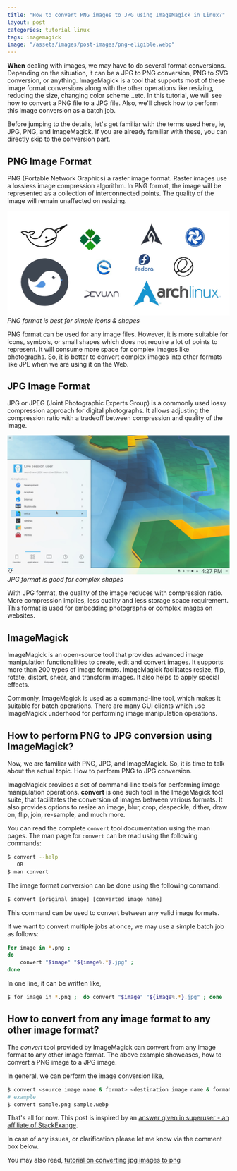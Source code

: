 ```yaml
---
title: "How to convert PNG images to JPG using ImageMagick in Linux?"
layout: post
categories: tutorial linux
tags: imagemagick
image: "/assets/images/post-images/png-eligible.webp"
---
```


**When** dealing with images, we may have to do several format conversions. Depending on the situation, it can be a JPG to PNG conversion, PNG to SVG conversion, or anything. ImageMagick is a tool that supports most of these image format conversions along with the other operations like resizing, reducing the size, changing color scheme ..etc. In this tutorial, we will see how to convert a PNG file to a JPG file. Also, we'll check how to perform this image conversion as a batch job.

Before jumping to the details, let's get familiar with the terms used here, ie, JPG, PNG, and ImageMagick. If you are already familiar with these, you can directly skip to the conversion part.

## PNG Image Format
PNG (Portable Network Graphics) a raster image format. Raster images use a lossless image compression algorithm. In PNG format, the image will be represented as a collection of interconnected points. The quality of the image will remain unaffected on resizing.

![PNG format is good for simple images](/assets/images/post-images/png-eligible.webp)
*PNG format is best for simple icons & shapes*

PNG format can be used for any image files. However, it is more suitable for icons, symbols, or small shapes which does not require a lot of points to represent. It will consume more space for complex images like photographs. So, it is better to convert complex images into other formats like JPE when we are using it on the Web.

## JPG Image Format
JPG or JPEG (Joint Photographic Experts Group) is a commonly used lossy compression approach for digital photographs. It allows adjusting the compression ratio with a tradeoff between compression and quality of the image.

![JPG format is suitable for complex images](/assets/images/post-images/kde-neon-5.10.jpg)
*JPG format is good for complex shapes*

With JPG format, the quality of the image reduces with compression ratio. More compression implies, less quality and less storage space requirement. This format is used for embedding photographs or complex images on websites.

## ImageMagick
ImageMagick is an open-source tool that provides advanced image manipulation functionalities to create, edit and convert images. It supports more than 200 types of image formats. ImageMagick facilitates resize, flip, rotate, distort, shear, and transform images. It also helps to apply special effects.

Commonly, ImageMagick is used as a command-line tool, which makes it suitable for batch operations. There are many GUI clients which use ImageMagick underhood for performing image manipulation operations.

## How to perform PNG to JPG conversion using ImageMagick?
Now, we are familiar with PNG, JPG, and ImageMagick. So, it is time to talk about the actual topic. How to perform PNG to JPG conversion.

ImageMagick provides a set of command-line tools for performing image manipulation operations. **convert** is one such tool in the ImageMagick tool suite, that facilitates the conversion of images between various formats. It also provides options to resize an image, blur, crop, despeckle, dither, draw on, flip, join, re-sample, and much more.

You can read the complete `convert` tool documentation using the man pages. The man page for `convert` can be read using the following commands:
```bash
$ convert --help
   OR
$ man convert
```
The image format conversion can be done using the following command:
```bash
$ convert [original image] [converted image name]
```
This command can be used to convert between any valid image formats.

If we want to convert multiple jobs at once, we may use a simple batch job as follows:
```bash
for image in *.png ; 
do 
    convert "$image" "${image%.*}.jpg" ;
done
```
In one line, it can be written like,
```bash
$ for image in *.png ;  do convert "$image" "${image%.*}.jpg" ; done
```
## How to convert from any image format to any other image format?
The *convert* tool provided by ImageMagick can convert from any image format to any other image format. The above example showcases, how to convert a PNG image to a JPG image.

In general, we can perform the image conversion like,
```bash
$ convert <source image name & format> <destination image name & format>
# example
$ convert sample.png sample.webp
```

That's all for now. This post is inspired by an [answer given in superuser - an affiliate of StackExange](https://superuser.com/questions/71028/batch-converting-png-to-jpg-in-linux).

In case of any issues, or clarification please let me know via the comment box below.

You may also read, [tutorial on converting jpg images to png](/convert-jpg-to-png-imagemagick/)

